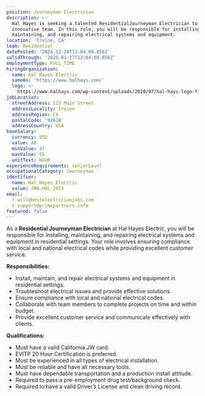 ```yaml
---
position: Journeyman Electrician
description: >-
  Hal Hayes is seeking a talented ResidentialJourneyman Electrician to join our
  innovative team. In this role, you will be responsible for installing,
  maintaining, and repairing electrical systems and equipment.
location: 'Irvine, CA'
team: Residential
datePosted: '2024-12-20T13:04:08.856Z'
validThrough: '2025-01-27T13:04:08.856Z'
employmentType: FULL_TIME
hiringOrganization:
  name: Hal Hayes Electric
  sameAs: 'https://www.halhays.com/'
  logo: >-
    https://www.halhays.com/wp-content/uploads/2020/07/hal-hays-logo-final.svg?x82171
jobLocation:
  streetAddress: 123 Main Street
  addressLocality: Irvine
  addressRegion: CA
  postalCode: '92618'
  addressCountry: USA
baseSalary:
  currency: USD
  value: 40
  minValue: 47
  maxValue: 55
  unitText: HOUR
experienceRequirements: seniorLevel
occupationalCategory: Journeyman
identifier:
  name: Hal Hayes Electric
  value: JRN-HAL-2024
email:
  - will@bestelectricianjobs.com
  - support@primepartners.info
featured: false
---
```


As a **Residential Journeyman Electrician** at Hal Hayes Electric, you will be responsible for installing, maintaining, and repairing electrical systems and equipment in residential settings. Your role involves ensuring compliance with local and national electrical codes while providing excellent customer service.

**Responsibilities:**

- Install, maintain, and repair electrical systems and equipment in residential settings.
- Troubleshoot electrical issues and provide effective solutions.
- Ensure compliance with local and national electrical codes.
- Collaborate with team members to complete projects on time and within budget.
- Provide excellent customer service and communicate effectively with clients.

**Qualifications:**

- Must have a valid California JW card.
- EVITP 20 Hour Certification is preferred.
- Must be experienced in all types of electrical installation.
- Must be reliable and have all necessary tools.
- Must have dependable transportation and a production install attitude.
- Required to pass a pre-employment drug test/background check.
- Required to have a valid Driver’s License and clean driving record.
